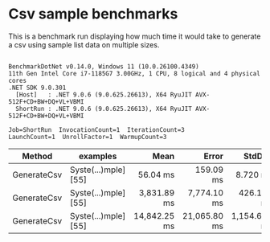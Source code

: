 # Csv sample benchmarks

This is a benchmark run displaying how much time it would take to generate a csv using sample list data on multiple sizes.

```

BenchmarkDotNet v0.14.0, Windows 11 (10.0.26100.4349)
11th Gen Intel Core i7-1185G7 3.00GHz, 1 CPU, 8 logical and 4 physical cores
.NET SDK 9.0.301
  [Host]   : .NET 9.0.6 (9.0.625.26613), X64 RyuJIT AVX-512F+CD+BW+DQ+VL+VBMI
  ShortRun : .NET 9.0.6 (9.0.625.26613), X64 RyuJIT AVX-512F+CD+BW+DQ+VL+VBMI

Job=ShortRun  InvocationCount=1  IterationCount=3  
LaunchCount=1  UnrollFactor=1  WarmupCount=3  

```
| Method      | examples             | Mean         | Error        | StdDev       | StdErr     | Min          | Max          | Op/s    | Gen0        | Gen1      | Gen2      | Allocated  |
|------------ |--------------------- |-------------:|-------------:|-------------:|-----------:|-------------:|-------------:|--------:|------------:|----------:|----------:|-----------:|
| GenerateCsv | Syste(...)mple] [55] |     56.04 ms |    159.09 ms |     8.720 ms |   5.035 ms |     46.42 ms |     63.42 ms | 17.8442 |   4000.0000 |         - |         - |    24.3 MB |
| GenerateCsv | Syste(...)mple] [55] |  3,831.89 ms |  7,774.10 ms |   426.124 ms | 246.023 ms |  3,357.16 ms |  4,181.32 ms |  0.2610 | 286000.0000 |         - |         - | 2388.47 MB |
| GenerateCsv | Syste(...)mple] [55] | 14,842.25 ms | 21,065.80 ms | 1,154.688 ms | 666.659 ms | 13,872.13 ms | 16,119.43 ms |  0.0674 | 288000.0000 | 1000.0000 | 1000.0000 | 9545.28 MB |
